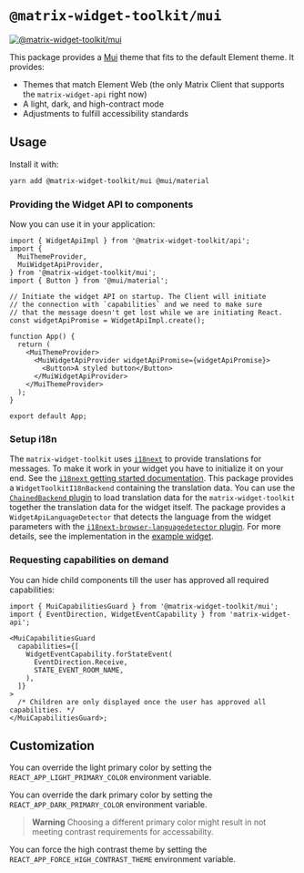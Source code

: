 # `@matrix-widget-toolkit/mui`

[![@matrix-widget-toolkit/mui](https://img.shields.io/npm/v/@matrix-widget-toolkit/mui)](https://www.npmjs.com/package/@matrix-widget-toolkit/mui)

This package provides a [Mui](https://mui.com/) theme that fits to the default Element theme.
It provides:

- Themes that match Element Web (the only Matrix Client that supports the `matrix-widget-api` right now)
- A light, dark, and high-contract mode
- Adjustments to fulfill accessibility standards

## Usage

Install it with:

```bash
yarn add @matrix-widget-toolkit/mui @mui/material
```

### Providing the Widget API to components

Now you can use it in your application:

```tsx
import { WidgetApiImpl } from '@matrix-widget-toolkit/api';
import {
  MuiThemeProvider,
  MuiWidgetApiProvider,
} from '@matrix-widget-toolkit/mui';
import { Button } from '@mui/material';

// Initiate the widget API on startup. The Client will initiate
// the connection with `capabilities` and we need to make sure
// that the message doesn't get lost while we are initiating React.
const widgetApiPromise = WidgetApiImpl.create();

function App() {
  return (
    <MuiThemeProvider>
      <MuiWidgetApiProvider widgetApiPromise={widgetApiPromise}>
        <Button>A styled button</Button>
      </MuiWidgetApiProvider>
    </MuiThemeProvider>
  );
}

export default App;
```

### Setup i18n

The `matrix-widget-toolkit` uses [`i18next`](https://www.i18next.com/) to provide translations for messages.
To make it work in your widget you have to initialize it on your end.
See the [`i18next` getting started documentation](https://www.i18next.com/overview/getting-started).
This package provides a `WidgetToolkitI18nBackend` containing the translation data.
You can use the [`ChainedBackend` plugin](https://github.com/i18next/i18next-chained-backend) to load translation data for the `matrix-widget-toolkit` together the translation data for the widget itself.
The package provides a `WidgetApiLanguageDetector` that detects the language from the widget parameters with the [`i18next-browser-languagedetector` plugin](https://github.com/i18next/i18next-browser-languageDetector).
For more details, see the implementation in the [example widget](../../example-widget-mui/src/i18n.tsx).

### Requesting capabilities on demand

You can hide child components till the user has approved all required capabilities:

```tsx
import { MuiCapabilitiesGuard } from '@matrix-widget-toolkit/mui';
import { EventDirection, WidgetEventCapability } from 'matrix-widget-api';

<MuiCapabilitiesGuard
  capabilities={[
    WidgetEventCapability.forStateEvent(
      EventDirection.Receive,
      STATE_EVENT_ROOM_NAME,
    ),
  ]}
>
  /* Children are only displayed once the user has approved all capabilities. */
</MuiCapabilitiesGuard>;
```

## Customization

You can override the light primary color by setting the `REACT_APP_LIGHT_PRIMARY_COLOR` environment variable.

You can override the dark primary color by setting the `REACT_APP_DARK_PRIMARY_COLOR` environment variable.

> **Warning** Choosing a different primary color might result in not meeting contrast requirements for accessability.

You can force the high contrast theme by setting the `REACT_APP_FORCE_HIGH_CONTRAST_THEME` environment variable.
